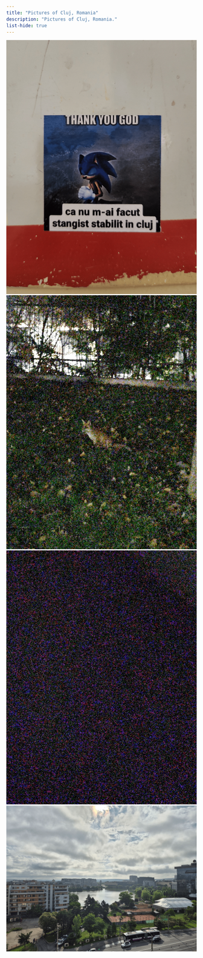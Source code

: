 ```yaml
---
title: "Pictures of Cluj, Romania"
description: "Pictures of Cluj, Romania."
list-hide: true
---
```


<div class="w-100 d-flex pb-05">
  <img class="mx-auto w-50" src="/gallery/locations/cluj/20241014_134943856.png" alt="Cluj 1">
</div>

<div class="w-100 d-flex pb-05 gap-05">
  <img class="w-50 h-auto m-auto" src="/gallery/locations/cluj/20241027_194717916.png" alt="Cluj 2">
  <img class="w-50 h-auto m-auto" src="/gallery/locations/cluj/20241027_194718615.png" alt="Cluj 3">
</div>

<div class="w-100 d-flex pb-05">
  <img class="mx-auto w-100" src="/gallery/locations/cluj/20250728_090858.png" alt="Cluj 4">
</div>